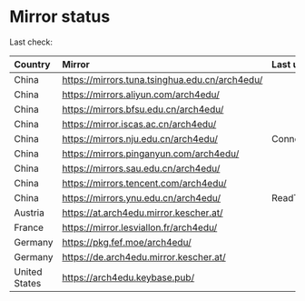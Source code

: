 <script src="./time.js"></script>
# Mirror status
Last check: <script type="text/javascript">localize(1667700719.8890655);</script>

|Country|Mirror|Last update|
|:------|:-----|:----------|
|China|https://mirrors.tuna.tsinghua.edu.cn/arch4edu/|<script type="text/javascript">localize(1667674070);</script>|
|China|https://mirrors.aliyun.com/arch4edu/|<script type="text/javascript">localize(1667633312);</script>|
|China|https://mirrors.bfsu.edu.cn/arch4edu/|<script type="text/javascript">localize(1667674070);</script>|
|China|https://mirror.iscas.ac.cn/arch4edu/|<script type="text/javascript">localize(1667674070);</script>|
|China|https://mirrors.nju.edu.cn/arch4edu/|ConnectTimeout|
|China|https://mirrors.pinganyun.com/arch4edu/|<script type="text/javascript">localize(1667674070);</script>|
|China|https://mirrors.sau.edu.cn/arch4edu/|<script type="text/javascript">localize(1650446957);</script>|
|China|https://mirrors.tencent.com/arch4edu/|<script type="text/javascript">localize(1667674070);</script>|
|China|https://mirrors.ynu.edu.cn/arch4edu/|ReadTimeout|
|Austria|https://at.arch4edu.mirror.kescher.at/|<script type="text/javascript">localize(1667674070);</script>|
|France|https://mirror.lesviallon.fr/arch4edu/|<script type="text/javascript">localize(1667674070);</script>|
|Germany|https://pkg.fef.moe/arch4edu/|<script type="text/javascript">localize(1667674070);</script>|
|Germany|https://de.arch4edu.mirror.kescher.at/|<script type="text/javascript">localize(1667674070);</script>|
|United States|https://arch4edu.keybase.pub/|<script type="text/javascript">localize(1667633312);</script>|

<script src="./tablefilter/tablefilter.js"></script>
<script src="./table.js"></script>